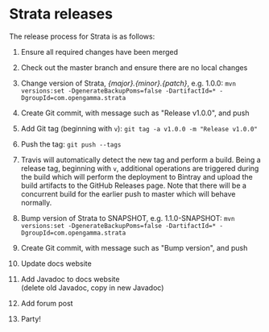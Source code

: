 Strata releases
===============

The release process for Strata is as follows:

1. Ensure all required changes have been merged

1. Check out the master branch and ensure there are no local changes

1. Change version of Strata, *{major}.{minor}.{patch}*, e.g. 1.0.0:
`mvn versions:set -DgenerateBackupPoms=false -DartifactId=* -DgroupId=com.opengamma.strata`

1. Create Git commit, with message such as "Release v1.0.0", and push

1. Add Git tag (beginning with `v`): `git tag -a v1.0.0 -m "Release v1.0.0"`

1. Push the tag: `git push --tags`

1. Travis will automatically detect the new tag and perform a build.
Being a release tag, beginning with `v`, additional operations are triggered during the build which 
will perform the deployment to Bintray and upload the build artifacts to the GitHub Releases page.
Note that there will be a concurrent build for the earlier push to master which will behave normally.

1. Bump version of Strata to SNAPSHOT, e.g. 1.1.0-SNAPSHOT: 
`mvn versions:set -DgenerateBackupPoms=false -DartifactId=* -DgroupId=com.opengamma.strata`

1. Create Git commit, with message such as "Bump version", and push

1. Update docs website

1. Add Javadoc to docs website  
(delete old Javadoc, copy in new Javadoc)

1. Add forum post

1. Party!
